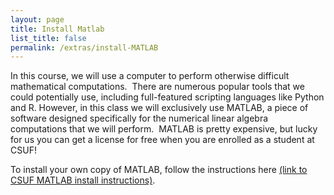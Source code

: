 ```yaml
---
layout: page
title: Install Matlab
list_title: false
permalink: /extras/install-MATLAB
---
```


In this course, we will use a computer to perform otherwise difficult mathematical computations.  There are numerous popular tools that we could potentially use, including full-featured scripting languages like Python and R.  However, in this class we will exclusively use MATLAB, a piece of software designed specifically for the numerical linear algebra computations that we will perform.  MATLAB is pretty expensive, but lucky for us you can get a license for free when you are enrolled as a student at CSUF!

To install your own copy of MATLAB, follow the instructions here <a target="_parent" href="">
(link to CSUF MATLAB install instructions)</a>.



